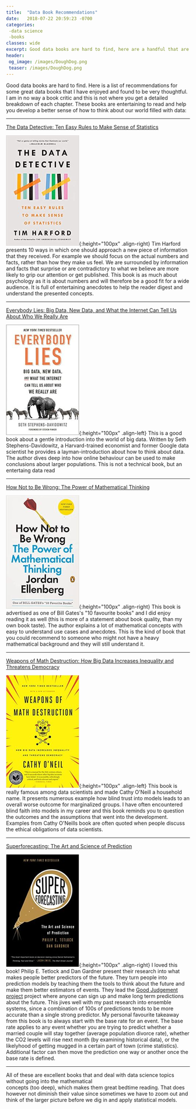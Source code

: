 ```yaml
---
title:  "Data Book Recommendations"
date:   2018-07-22 20:59:23 -0700
categories: 
 -data science 
 -books
classes: wide
excerpt: Good data books are hard to find, here are a handful that are great.
header:
 og_image: /images/DoughDog.png
 teaser: /images/DoughDog.png
---
```



Good data books are hard to find. Here is a list of recommendations for some great data books that I have enjoyed and found to be very thoughtful. I am in no way a book critic and this is not where you get a detailed breakdown of each chapter. These books are entertaining to read and help you develop a better sense of how to think about our world filled with data:

---
 
 [The Data Detective: Ten Easy Rules to Make Sense of Statistics](https://www.amazon.ca/Data-Detective-Rules-Sense-Statistics/dp/0593084594)
 
 ![The Data Detective](/images/data_book_data_detective.jpg){:height="100px" .align-right} 
Tim Harford presents 10 ways in which one should approach a new piece of information that they received. For example we should focus on the actual numbers and facts, rather than how they make us feel. We are surrounded by information and facts that surprise or are contradictory to what we believe are more likely to grip our attention or get published. This book is as much about psychology as it is about numbers and will therefore be a good fit for a wide audience. It is full of entertaining anecdotes to help the reader digest and understand the presented concepts.


---
 
 [Everybody Lies: Big Data, New Data, and What the Internet Can Tell Us About Who We Really Are](https://www.amazon.com/Everybody-Lies-Internet-About-Really/dp/0062390856/)
 
 ![Everybody Lies](/images/data_book_everybody_lies.jpg){:height="100px" .align-left} 
 This is a good book about a gentle introduction into the world of big data. Written by Seth Stephens-Davidowitz, a Harvard-trained economist and former Google data scientist he provides a layman-introduction about how to think about data. The author dives deep into how online behaviour can be used to make conclusions about larger populations. This is not a technical book, but an entertaing data read

 
---
 [How Not to Be Wrong: The Power of Mathematical Thinking](https://www.amazon.com/How-Not-Be-Wrong-Mathematical/dp/0143127535)
 
 
  ![How Not To Be Wrong](/images/data_book_how_not_to_be_wrong.jpg){:height="100px" .align-right} 
This book is advertised as one of Bill Gates's "10 favourite books" and I did enjoy reading it as well (this is more of a statement about book quality, than my own book taste). The author explains a lot of mathematical concepts with easy to understand use cases and anecdotes. This is the kind of book that you could recommend to someone who might not have a heavy mathematical background and they will still understand it. 

 ---
 [Weapons of Math Destruction: How Big Data Increases Inequality and Threatens Democracy](https://www.amazon.com/Weapons-Math-Destruction-Increases-Inequality/dp/0553418831)
 
  ![Weapons of Math Destruction](/images/data_book_weapons_of_math.jpg){:height="100px" .align-left} 
This book is really famous among data scientists and made Cathy O'Neill a household name. It presents numerous example how blind trust into models leads to an overall worse outcome for marginalized groups. I have often encountered blind faith into models in my career and this book reminds you to question the outcomes and the assumptions that went into the development. Examples from Cathy O'Neills book are often quoted when people discuss the ethical obligations of data scientists. 

 
 ---
 [Superforecasting: The Art and Science of Prediction](https://www.amazon.com/Superforecasting-Science-Prediction-Philip-Tetlock/dp/0804136718/)
 
  ![Superforecasting](/images/data_book_superforecasting.jpg){:height="100px" .align-right} 
I loved this book! Philip E. Tetlock and Dan Gardner present their research into what makes people better predictors of the future. They turn people into prediction models by teaching them the tools to think about the future and make them better estimators of events. They lead the [Good Judgement project](https://goodjudgment.com/) project where anyone can sign up and make long term predictions about the future. This jives well with my past research into ensemble systems, since a combination of 100s of predictions tends to be more accurate than a single strong predictor. My personal favourite takeaway from this book is to always start with the base rate for an event. The base rate applies to any event whether you are trying to predict whether a married couple will stay together (average population divorce rate), whether the CO2 levels will rise next month (by examining historical data), or the likelyhood of getting mugged in a certain part of town (crime statistics). Additional factor can then move the prediction one way or another once the base rate is defined. 

---

All of these are excellent books that and deal with data science topics without going into the mathematical  
concepts (too deep), which makes them great bedtime reading. That does however not diminish their value since sometimes we have to zoom out and think of the larger picture before we dig in and apply statistical models.
